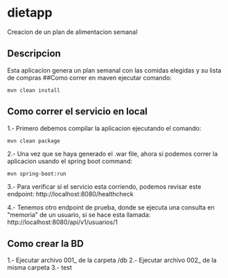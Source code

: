 # dietapp
Creacion de un plan de alimentacion semanal
## Descripcion
Esta aplicacion genera un plan semanal con las comidas elegidas y su lista de compras
##Como correr en maven
ejecutar comando: 

    mvn clean install
    
## Como correr el servicio en local
1.- Primero debemos compilar la aplicacion ejecutando el comando:

    mvn clean package
    
2.- Una vez que se haya generado el .war file, ahora si podemos correr la aplicacion usando el spring boot command:

    mvn spring-boot:run
    
3.- Para verificar si el servicio esta corriendo, podemos revisar este endpoint:
    http://localhost:8080/healthcheck
    
4.- Tenemos otro endpoint de prueba, donde se ejecuta una consulta en "memoria" de un usuario, si se hace esta llamada:
http://localhost:8080/api/v1/usuarios/1

## Como crear la BD
1.- Ejecutar archivo 001_ de la carpeta /db
2.- Ejecutar archivo 002_ de la misma carpeta
3.- test


